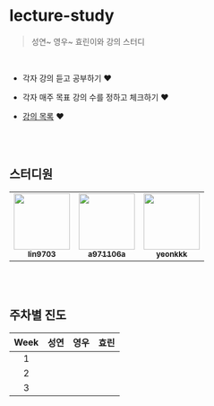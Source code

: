 # lecture-study
> 성연~ 영우~ 효린이와 강의 스터디  

<br>

* 각자 강의 듣고 공부하기 ❤️  

* 각자 매주 목표 강의 수를 정하고 체크하기 ❤️

* [강의 목록](https://github.com/YoungPaGirls/lecture-study/tree/main/lecture) ❤️


<br><br>

## 스터디원

  
<table>
  <tr>
     <td align="center"><a href="https://github.com/lin9703"><img src="https://avatars.githubusercontent.com/u/37198145?v=4?s=100" width="100px;" alt=""/><br /><sub><b>lin9703</b></sub></a><br /></td>
    <td align="center"><a href="https://github.com/a971106a"><img src="https://avatars.githubusercontent.com/u/47649108?v=4?s=100" width="100px;" alt=""/><br /><sub><b>a971106a</b></sub></a><br /></td>
     <td align="center"><a href="https://github.com/yeonkkk"><img src="https://avatars.githubusercontent.com/u/88660886?v=4?v=4?s=100" width="100px;" alt=""/><br /><sub><b>yeonkkk</b></sub></a><br /></td>
</tr>
</table>


<br><br>

## 주차별 진도 
|Week|성연|영우|효린|
|:---:|:---:|:---:|:---:|
|1| | | |
|2| | | |
|3| | | |
